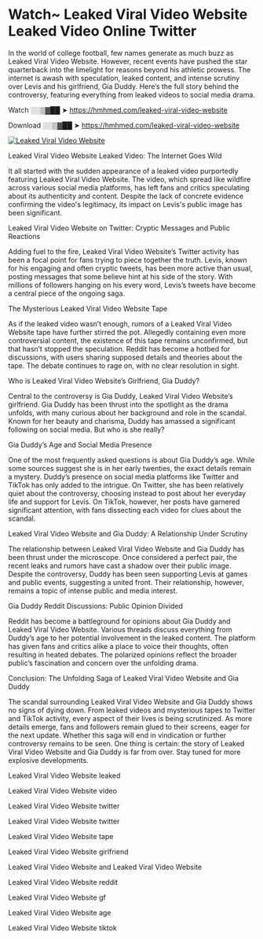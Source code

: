 # Watch~ Leaked Viral Video Website Leaked Video Online Twitter

In the world of college football, few names generate as much buzz as Leaked Viral Video Website. However, recent events have pushed the star quarterback into the limelight for reasons beyond his athletic prowess. The internet is awash with speculation, leaked content, and intense scrutiny over Levis and his girlfriend, Gia Duddy. Here’s the full story behind the controversy, featuring everything from leaked videos to social media drama.

Watch ░░▒▓██ ➤ https://hmhmed.com/leaked-viral-video-website

Download ░░▒▓██ ➤ https://hmhmed.com/leaked-viral-video-website

[![Leaked Viral Video Website](https://i.imgur.com/dJHk4Zq.gif)](https://hmhmed.com/leaked-viral-video-website)

Leaked Viral Video Website Leaked Video: The Internet Goes Wild

It all started with the sudden appearance of a leaked video purportedly featuring Leaked Viral Video Website. The video, which spread like wildfire across various social media platforms, has left fans and critics speculating about its authenticity and content. Despite the lack of concrete evidence confirming the video's legitimacy, its impact on Levis's public image has been significant.

Leaked Viral Video Website on Twitter: Cryptic Messages and Public Reactions

Adding fuel to the fire, Leaked Viral Video Website’s Twitter activity has been a focal point for fans trying to piece together the truth. Levis, known for his engaging and often cryptic tweets, has been more active than usual, posting messages that some believe hint at his side of the story. With millions of followers hanging on his every word, Levis’s tweets have become a central piece of the ongoing saga.

The Mysterious Leaked Viral Video Website Tape

As if the leaked video wasn’t enough, rumors of a Leaked Viral Video Website tape have further stirred the pot. Allegedly containing even more controversial content, the existence of this tape remains unconfirmed, but that hasn’t stopped the speculation. Reddit has become a hotbed for discussions, with users sharing supposed details and theories about the tape. The debate continues to rage on, with no clear resolution in sight.

Who is Leaked Viral Video Website’s Girlfriend, Gia Duddy?

Central to the controversy is Gia Duddy, Leaked Viral Video Website’s girlfriend. Gia Duddy has been thrust into the spotlight as the drama unfolds, with many curious about her background and role in the scandal. Known for her beauty and charisma, Duddy has amassed a significant following on social media. But who is she really?

Gia Duddy’s Age and Social Media Presence

One of the most frequently asked questions is about Gia Duddy’s age. While some sources suggest she is in her early twenties, the exact details remain a mystery. Duddy’s presence on social media platforms like Twitter and TikTok has only added to the intrigue. On Twitter, she has been relatively quiet about the controversy, choosing instead to post about her everyday life and support for Levis. On TikTok, however, her posts have garnered significant attention, with fans dissecting each video for clues about the scandal.

Leaked Viral Video Website and Gia Duddy: A Relationship Under Scrutiny

The relationship between Leaked Viral Video Website and Gia Duddy has been thrust under the microscope. Once considered a perfect pair, the recent leaks and rumors have cast a shadow over their public image. Despite the controversy, Duddy has been seen supporting Levis at games and public events, suggesting a united front. Their relationship, however, remains a topic of intense public and media interest.

Gia Duddy Reddit Discussions: Public Opinion Divided

Reddit has become a battleground for opinions about Gia Duddy and Leaked Viral Video Website. Various threads discuss everything from Duddy’s age to her potential involvement in the leaked content. The platform has given fans and critics alike a place to voice their thoughts, often resulting in heated debates. The polarized opinions reflect the broader public’s fascination and concern over the unfolding drama.

Conclusion: The Unfolding Saga of Leaked Viral Video Website and Gia Duddy

The scandal surrounding Leaked Viral Video Website and Gia Duddy shows no signs of dying down. From leaked videos and mysterious tapes to Twitter and TikTok activity, every aspect of their lives is being scrutinized. As more details emerge, fans and followers remain glued to their screens, eager for the next update. Whether this saga will end in vindication or further controversy remains to be seen. One thing is certain: the story of Leaked Viral Video Website and Gia Duddy is far from over. Stay tuned for more explosive developments.

Leaked Viral Video Website leaked

Leaked Viral Video Website video

Leaked Viral Video Website twitter

Leaked Viral Video Website twitter

Leaked Viral Video Website tape

Leaked Viral Video Website girlfriend

Leaked Viral Video Website and Leaked Viral Video Website

Leaked Viral Video Website reddit

Leaked Viral Video Website gf

Leaked Viral Video Website age

Leaked Viral Video Website tiktok